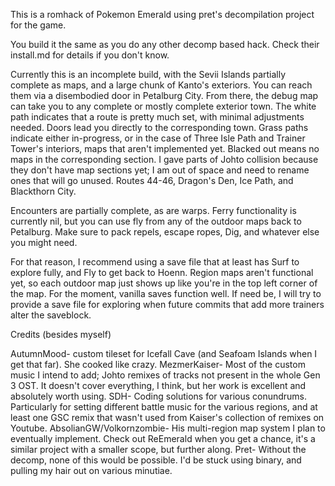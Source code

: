 This is a romhack of Pokemon Emerald using pret's decompilation project for the game.

You build it the same as you do any other decomp based hack. Check their install.md for details if you don't know.

Currently this is an incomplete build, with the Sevii Islands partially complete as maps, and a large chunk of Kanto's exteriors. You can reach them via a disembodied door in Petalburg City. From there, the debug map can take you to any complete or mostly complete exterior town. The white path indicates that a route is pretty much set, with minimal adjustments needed. Doors lead you directly to the corresponding town. Grass paths indicate either in-progress, or in the case of Three Isle Path and Trainer Tower's interiors, maps that aren't implemented yet. Blacked out means no maps in the corresponding section. I gave parts of Johto collision because they don't have map sections yet; I am out of space and need to rename ones that will go unused. Routes 44-46, Dragon's Den, Ice Path, and Blackthorn City.

Encounters are partially complete, as are warps. Ferry functionality is currently nil, but you can use fly from any of the outdoor maps back to Petalburg. Make sure to pack repels, escape ropes, Dig, and whatever else you might need. 

For that reason, I recommend using a save file that at least has Surf to explore fully, and Fly to get back to Hoenn.
Region maps aren't functional yet, so each outdoor map just shows up like you're in the top left corner of the map.
For the moment, vanilla saves function well. If need be, I will try to provide a save file for exploring when future commits that add more trainers alter the saveblock.

Credits (besides myself)

AutumnMood- custom tileset for Icefall Cave (and Seafoam Islands when I get that far). She cooked like crazy.
MezmerKaiser- Most of the custom music I intend to add; Johto remixes of tracks not present in the whole Gen 3 OST. It doesn't cover everything, I think, but her work is excellent and absolutely worth using.
SDH- Coding solutions for various conundrums. Particularly for setting different battle music for the various regions, and at least one GSC remix that wasn't used from Kaiser's collection of remixes on Youtube.
AbsolianGW/Volkornzombie- His multi-region map system I plan to eventually implement. Check out ReEmerald when you get a chance, it's a similar project with a smaller scope, but further along.
Pret- Without the decomp, none of this would be possible. I'd be stuck using binary, and pulling my hair out on various minutiae.